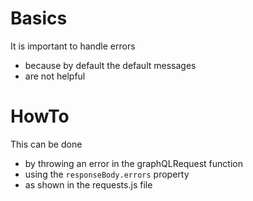 # Basics

It is important to handle errors

- because by default the default messages
- are not helpful

# HowTo

This can be done

- by throwing an error in the graphQLRequest function
- using the `responseBody.errors` property
- as shown in the requests.js file
